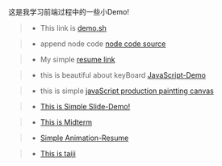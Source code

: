 
这是我学习前端过程中的一些小Demo!

> * This link is [demo.sh](https://github.com/CharlieSmith97/Learning-front-end/blob/master/code%20source/demo.sh) 

> * append node code [node code  source](https://github.com/CharlieSmith97/Learning-front-end/blob/master/code%20source/server.js)

> * My simple [resume link](https://charliesmith97.github.io/Learning-front-end/myCode%20source/dist/resume.html) 

> * this is beautiful about keyBoard [JavaScript-Demo](https://charliesmith97.github.io/Learning-front-end/code%20source/Beautiful%20navigation%20page/index.html)

> * this is simple [javaScript production paintting canvas](https://charliesmith97.github.io/Learning-front-end/code%20source/canvas-Demo/index.html)

> * [This is Simple Slide-Demo!](https://charliesmith97.github.io/Learning-front-end/code%20source/Slide-Demo/index.html)

> * [This is Midterm](https://charliesmith97.github.io/Learning-front-end/code%20source/middle%20example/第一题/index.html)

> * [Simple Animation-Resume ](https://charliesmith97.github.io/Learning-front-end/Animation-Resume/index.html)

> * [This is taiji](https://charliesmith97.github.io/Learning-front-end/code%20source/taiji/taiji.html)
